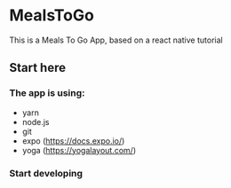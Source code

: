 # MealsToGo

This is a Meals To Go App, based on a react native tutorial

## Start here

### The app is using:

- yarn
- node.js
- git
- expo (https://docs.expo.io/)
- yoga (https://yogalayout.com/)

### Start developing
